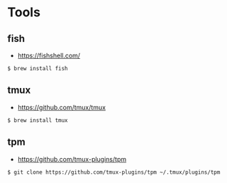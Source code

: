 # Tools

## fish
* https://fishshell.com/

```Shell
$ brew install fish
```

## tmux
* https://github.com/tmux/tmux

```Shell
$ brew install tmux
```

## tpm
* https://github.com/tmux-plugins/tpm

```Shell
$ git clone https://github.com/tmux-plugins/tpm ~/.tmux/plugins/tpm
```
